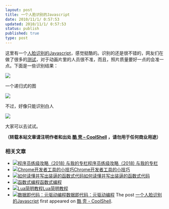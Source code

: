 ```yaml
---
layout: post
title: 一个人脸识别的Javascript
date: 2010/11/1/ 0:57:53
updated: 2010/11/1/ 0:57:53
status: publish
published: true
type: post
---
```


这里有一个[人脸识别的Javascript](http://liuliu.me/detect/detect.html)，感觉挺酷的。识别的还是很不错的，网友们在做了很多的[测试](http://www.reddit.com/r/programming/comments/dy81y/my_notsoslow_face_detector_in_javascript/)，对于动画片里的人员很不准，而且，照片质量要好一点的会准一点。下面是一些识别结果：


![](http://i.imgur.com/jpDEK.jpg)


一个递归式的图



![](http://i.imgur.com/cvVAa.jpg)


不过，好像只能识别白人


![](http://i.imgur.com/c7ica.png)


大家可以去试试。




**（转载本站文章请注明作者和出处 [酷 壳 – CoolShell](https://coolshell.cn/) ，请勿用于任何商业用途）**



### 相关文章

* [![程序员练级攻略（2018)  与我的专栏](https://coolshell.cn/wp-content/uploads/2018/05/300x262-150x150.jpg)](https://coolshell.cn/articles/18360.html)[程序员练级攻略（2018) 与我的专栏](https://coolshell.cn/articles/18360.html)
* [![Chrome开发者工具的小技巧](https://coolshell.cn/wp-content/uploads/2017/01/pretty-code-150x150.gif)](https://coolshell.cn/articles/17634.html)[Chrome开发者工具的小技巧](https://coolshell.cn/articles/17634.html)
* [![如何读懂并写出装逼的函数式代码](https://coolshell.cn/wp-content/uploads/2016/10/drawing-recursive-150x150.jpg)](https://coolshell.cn/articles/17524.html)[如何读懂并写出装逼的函数式代码](https://coolshell.cn/articles/17524.html)
* [![函数式编程](https://coolshell.cn/wp-content/uploads/2013/12/yoda-lambda-150x150.png)](https://coolshell.cn/articles/10822.html)[函数式编程](https://coolshell.cn/articles/10822.html)
* [![Lua简明教程](https://coolshell.cn/wp-content/uploads/2013/12/lua-150x150.gif)](https://coolshell.cn/articles/10739.html)[Lua简明教程](https://coolshell.cn/articles/10739.html)
* [![数据即代码：元驱动编程](https://coolshell.cn/wp-content/plugins/wordpress-23-related-posts-plugin/static/thumbs/24.jpg)](https://coolshell.cn/articles/10337.html)[数据即代码：元驱动编程](https://coolshell.cn/articles/10337.html)
The post [一个人脸识别的Javascript](https://coolshell.cn/articles/3254.html) first appeared on [酷 壳 - CoolShell](https://coolshell.cn).